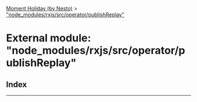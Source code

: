 [Moment Holiday (by Nesto)](../README.md) > ["node_modules/rxjs/src/operator/publishReplay"](../modules/_node_modules_rxjs_src_operator_publishreplay_.md)

# External module: "node_modules/rxjs/src/operator/publishReplay"

## Index

---

